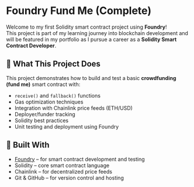 # Foundry Fund Me (Complete)

Welcome to my first Solidity smart contract project using **Foundry**!  
This project is part of my learning journey into blockchain development and will be featured in my portfolio as I pursue a career as a **Solidity Smart Contract Developer**.

## 🚀 What This Project Does

This project demonstrates how to build and test a basic **crowdfunding (fund me)** smart contract with:

- `receive()` and `fallback()` functions
- Gas optimization techniques
- Integration with Chainlink price feeds (ETH/USD)
- Deployer/funder tracking
- Solidity best practices
- Unit testing and deployment using Foundry

## 🧱 Built With

- [Foundry](https://book.getfoundry.sh/) – for smart contract development and testing
- Solidity – core smart contract language
- Chainlink – for decentralized price feeds
- Git & GitHub – for version control and hosting
